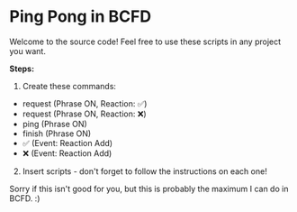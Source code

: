 # Ping Pong in BCFD
Welcome to the source code! Feel free to use these scripts in any project you want.

__Steps:__
1. Create these commands:
- request (Phrase ON, Reaction: ✅)
- request (Phrase ON, Reaction: ❌)
- ping (Phrase ON)
- finish (Phrase ON)
- ✅ (Event: Reaction Add)
- ❌ (Event: Reaction Add)

2. Insert scripts - don't forget to follow the instructions on each one!

Sorry if this isn't good for you, but this is probably the maximum I can do in BCFD. :)
